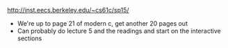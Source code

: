 http://inst.eecs.berkeley.edu/~cs61c/sp15/

- We're up to page 21 of modern c, get another 20 pages out
- Can probably do lecture 5 and the readings and start on the interactive sections
